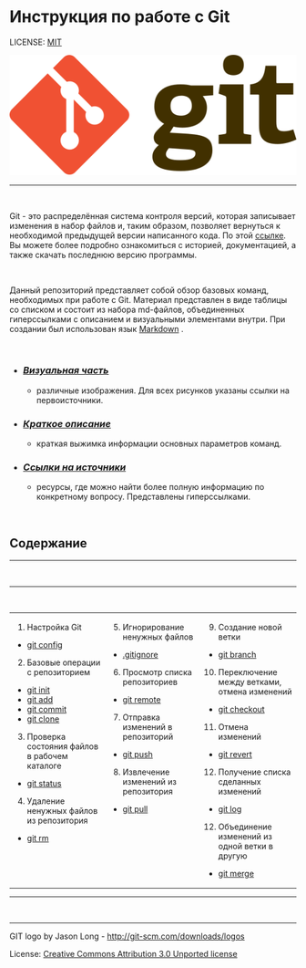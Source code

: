 # Инструкция по работе с Git

LICENSE: [MIT](./license.md)

![git-logo](./assets/Git-logo.svg)


---  
<br/>

Git - это распределённая система контроля версий, которая записывает изменения в набор файлов и, таким образом, позволяет вернуться к необходимой предыдущей версии написанного кода. По этой [ссылке](https://git-scm.com/ "https://git-scm.com/"). Вы можете более подробно ознакомиться с историей, документацией, а также скачать последнюю версию программы.


<br/>

  Данный репозиторий представляет собой обзор базовых команд, необходимых при работе с Git.  Материал представлен в виде таблицы со списком и состоит из набора md-файлов, объединенных гиперссылками с описанием и визуальными элементами внутри. При создании был использован язык [Markdown](https://en.wikipedia.org/wiki/Markdown "https://en.wikipedia.org/wiki/Markdown") .

<br/>

-   ### <u>***Визуальная часть***</u>
    - различные изображения. Для всех рисунков указаны ссылки на первоисточники.
-   ### <u>***Краткое описание***</u> 
    -  краткая выжимка информации основных параметров команд. 
-   ### <u>***Ссылки на источники***</u> 
    - ресурсы, где можно найти более полную информацию по конкретному вопросу. Представлены гиперссылками.

<br/> 
 
## Содержание  
---
<br/>

---
<br/>

<table>
<tr><td width=33% valign=top>

1.   Настройка Git
-   [git config](/files/config.md)

2.   Базовые операции с репозиторием
-   [git init](/files/init.md)
-   [git add](/files/add.md)
-   [git commit](/files/commit.md)
-   [git clone](/files/clone.md)

3.   Проверка состояния файлов в рабочем каталоге
-   [git status](/files/status.md)

4.   Удаление ненужных файлов из репозитория 
-   [git rm](/files/rm.md)

</td><td width=33% valign=top>

5.   Игнорирование ненужных файлов 
-   [.gitignore](/files/ignore.md)
    
6.   Просмотр списка репозиториев
-   [git remote](/files/remote.md)    

7.   Отправка изменений в репозиторий
-   [git push](/files/push.md)  

8.   Извлечение изменений из репозитория
-   [git pull](/files/pull.md)

</td><td width=33% valign=top>


9.   Создание новой ветки
-   [git branch](/files/branch.md)

10.  Переключение между ветками, отмена изменений
-   [git checkout](/files/checkout.md)

11.  Отмена изменений
-   [git revert](/files/revert.md)

12.  Получение списка сделанных изменений
-   [git log](/files/log.md)

12.  Объединение изменений из одной ветки в другую
-   [git merge](/files/merge.md)

</td></tr>
</table>

---
<br/>

---


GIT logo by Jason Long - http://git-scm.com/downloads/logos            

License:  [Creative Commons Attribution 3.0 Unported license](https://creativecommons.org/licenses/by/3.0/deed.en)


